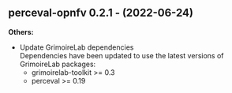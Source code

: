 ## perceval-opnfv 0.2.1 - (2022-06-24)

**Others:**

 * Update GrimoireLab dependencies\
   Dependencies have been updated to use the latest versions
   of GrimoireLab packages:
     - grimoirelab-toolkit >= 0.3
     - perceval >= 0.19
